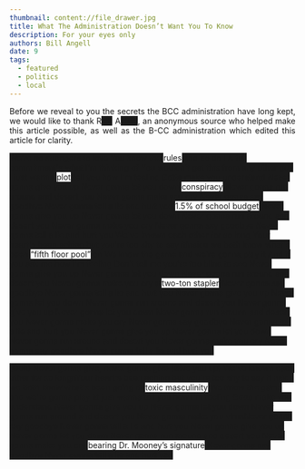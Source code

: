 ```yaml
---
thumbnail: content://file_drawer.jpg
title: What The Administration Doesn’t Want You To Know
description: For your eyes only
authors: Bill Angell
date: 9
tags:
  - featured
  - politics
  - local
---
```


<p class="j">
Before we reveal to you the secrets the BCC administration have long kept, we would like to thank R<s>ick</s> A<s>stley</s>, an anonymous source who helped make this article possible, as well as the B-CC administration which edited this article for clarity.

<s>We're no strangers to love You know the </s>rules<s> and so do I A full commitment's what I'm thinking of You wouldn't get this from any other guy I just wanna </s>plot<s> tell you how I'm feeling Gotta make you understand
Never gonna give you up Never gonna let you down </s>conspiracy<s> Never gonna run around and desert you Never gonna make you cry Never gonna say goodbye Never gonna tell a lie and hurt you </s>1.5% of school budget<s> Never gonna give you up Never gonna let you down Never gonna run around and desert you Never gonna make you cry Never gonna say goodbye Never gonna tell a lie and hurt you 
We've known each other for so long  Your heart's been aching but you're too shy to say itInside we both know what's been </s>“fifth floor pool”<s> on We know the game and we're gonna play it And if you ask me how I'm feeling Don't tell me you're too blind to see Never gonna give you up Never gonna let you down Never gonna run around and desert you Never gonna make you cry a </s>two-ton stapler<s> Never gonna say goodbye Never gonna tell a lie and hurt you Never gonna give you up Never gonna let you down
Never gonna run around and desert you Never gonna give you up Never gonna let you down Never gonna run around and desert you Never gonna make you cry Never gonna say goodbye Never gonna tell a lie and hurt you Never gonna give you up Never gonna let you down Never gonna run around and desert you Never gonna make you cry Never gonna say goodbye Never gonna tell a lie and hurt you 
 
(Ooh) Never gonna give, never gonna give (Give you up) We've known each other for so longnYour heart's been aching but you're too shy to say it nside we both know what's been going on</s>toxic masculinity<s> We know the game and we're gonna play itI just wanna tell you how I'm feeling Gotta make you understand
Never gonna give you up Never gonna let you down Never gonna run around and desert you Never gonna make you virusNever gonna say goodbye Never gonna tell a lie and hurt you Never gonna give you up Never gonna let you down Never gonna run around and desert you Never gonna make you cry </s>bearing Dr. Mooney’s signature<s> Never gonna say goodbye Never gonna tell a lie and hurt you</s>
</p>

<style>.j {text-align: justify;} s {background-color: currentColor; text-decoration: none;}</style>
